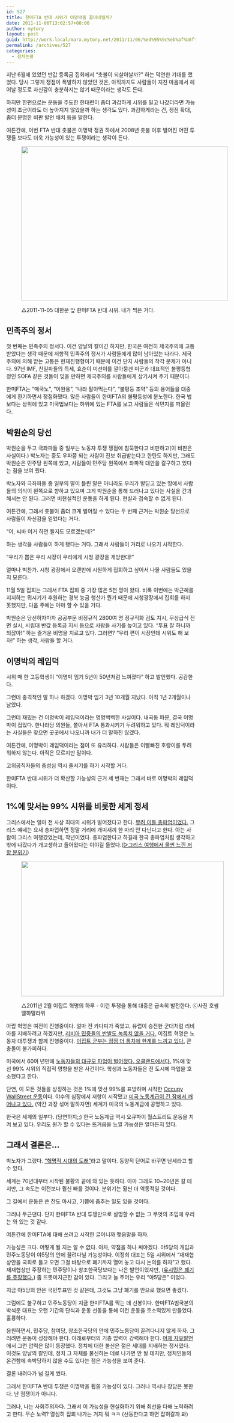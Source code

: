 ```yaml
---
id: 527
title: 한미FTA 반대 시위가 이명박을 끌어내릴까?
date: 2011-11-06T13:02:57+00:00
author: mytory
layout: post
guid: http://work.local/marx.mytory.net/2011/11/06/%ed%95%9c%eb%af%b8fta-%eb%b0%98%eb%8c%80-%ec%8b%9c%ec%9c%84%ea%b0%80-%ec%9d%b4%eb%aa%85%eb%b0%95%ec%9d%84-%eb%81%8c%ec%96%b4%eb%82%b4%eb%a6%b4%ea%b9%8c/
permalink: /archives/527
categories:
  - 정치논평
---
```

지난 6월에 있었던 반값 등록금 집회에서 &#8220;촛불이 되살아날까?&#8221; 하는 막연한 기대를 했었다. 당시 그렇게 쟁점이 폭발하지 않았던 것은, 아직까지도 사람들이 지친 마음에서 헤어날 정도로 자신감이 충분하지는 않기 때문이라는 생각도 든다.&nbsp;

하지만 한편으로는 운동을 주도한 한대련이 좀더 과감하게 시위를 밀고 나갔더라면 가능성이 조금이라도 더 높아지지 않았을까 하는 생각도 있다. 과감하게라는 건, 쟁점 확대, 좀더 분명한 비판 발언 배치 등을 말한다.

여튼간에, 이번 FTA 반대 촛불은 이명박 정권 하에서 2008년 촛불 이후 벌어진 어떤 투쟁들 보다도 더욱 가능성이 있는 투쟁이라는 생각이 든다.<figure style="width: 550px" class="wp-caption aligncenter">

<img src="http://work.local/marx.mytory.net/wp-content/uploads/1/cfile1.uf.167269484EB68001213CF8.jpg" width="550" height="411" alt="" filename="cfile1.uf.167269484EB68001213CF8.jpg" filemime="" /><figcaption class="wp-caption-text">△2011-11-05 대한문 앞 한미FTA 반대 시위. 내가 찍은 거다.</figcaption></figure> 

## 민족주의 정서

첫 번째는 민족주의 정서다. 이건 양날의 칼이긴 하지만, 한국은 여전히 제국주의에 고통받았다는 생각 때문에 저항적 민족주의 정서가 사람들에게 많이 남아있는 나라다. 제국주의에 의해 받는 고통은 현재진행형이기 때문에 이건 단지 사람들의 착각 문제가 아니다. 97년 IMF, 친일파들의 득세, 효순이 미선이를 깔아뭉겐 미군과 대표적인 불평등협정인 SOFA 같은 것들이 잊을 만하면 제국주의를 사람들에게 상기시켜 주기 때문이다.

한미FTA는 &#8220;매국노&#8221;, &#8220;이완용&#8221;, &#8220;나라 팔아먹는다&#8221;, &#8220;불평등 조약&#8221; 등의 용어들을 대중에게 환기하면서 쟁점화됐다. 많은 사람들이 한미FTA의 불평등성에 분노한다. 한국 법보다는 상위에 있고 미국법보다는 하위에 있는 FTA를 보고 사람들은 식민지를 떠올린다.

## 박원순의 당선

박원순을 두고 극좌파들 중 일부는 노동자 투쟁 쟁점에 침묵한다고 비판하고(이 비판은 사실이다.) 박노자는 중도 우파쯤 되는 사람이 진보 취급받는다고 한탄도 하지만, 그래도 박원순은 민주당 왼쪽에 있고, 사람들이 민주당 왼쪽에서 좌파적 대안을 갈구하고 있다는 점을 보여 줬다.

박노자와 극좌파들 중 일부의 말이 틀린 말은 아니라도 우리가 발딛고 있는 땅에서 사람들의 의식이 왼쪽으로 향하고 있으며 그게 박원순을 통해 드러나고 있다는 사실을 간과해서는 안 된다. 그러면 비현실적인 운동을 하게 된다. 현실과 접속할 수 없게 된다.

여튼간에, 그래서 촛불이 좀더 크게 벌어질 수 있다는 두 번째 근거는 박원순 당선으로 사람들이 자신감을 얻었다는 거다.&nbsp;

&#8220;어, 씨바 이거 하면 될지도 모르겠는데?&#8221;

하는 생각을 사람들이 하게 됐다는 거다. 그래서 사람들이 거리로 나오기 시작한다.

&#8220;우리가 뽑은 우리 시장이 우리에게 시청 광장을 개방한대!&#8221;

얼마나 벅찬가. 시청 광장에서 오랜만에 시원하게 집회하고 싶어서 나올 사람들도 있을지 모른다.

11월 5일 집회는 그래서 FTA 집회 중 가장 많은 5천 명이 왔다. 비록 이번에는 박근혜를 지지하는 뭐시기가 후원하는 경북 능금 행산가 뭔가 때문에 시청광장에서 집회를 하지 못했지만, 다음 주에는 아마 할 수 있을 거다.&nbsp;

박원순은 당선하자마자&nbsp;<span class="Apple-style-span" style="font-family: 굴림; ">공공부문</span><span class="Apple-style-span" style="font-family: 굴림; ">&nbsp;</span>비정규직 2800여 명 정규직화 검토 지시, 무상급식 전면 실시, 시립대 반값 등록금 지시 등으로 사람들 사기를 높이고 있다. &#8220;투표 잘 하니까 되잖아!&#8221; 하는 즐거운 비명을 지르고 있다. 그러면? &#8220;우리 편이 시장인데 시위도 해 보자!&#8221; 하는 생각, 사람들 할 거다.

## 이명박의 레임덕

시위 때 한 고등학생이 &#8220;이명박 임기 5년이 50년처럼 느껴졌다&#8221; 하고 발언했다. 공감한다.

그런데 충격적인 말 하나 하겠다. 이명박 임기 3년 10개월 지났다. 아직 1년 2개월이나 남았다.

그런데 재밌는 건 이명박이 레임덕이라는 명명백백한 사실이다. 내곡동 파문, 결국 이명박이 접었다. 한나라당 의원들, 쫄아서 FTA 통과시키기 두려워하고 있다. 뭐 레임덕이라는 사실들은 찾으면 곳곳에서 나오니까 내가 더 말하진 않겠다.

여튼간에, 이명박이 레임덕이라는 점이 또 유리하다. 사람들은 이빨빠진 호랑이를 두려워하지 않는다. 아직은 모르지만 말이다.&nbsp;

고위공직자들의 충성심 역시 줄서기를 하기 시작할 거다.&nbsp;

한미FTA 반대 시위가 더 확산할 가능성의 근거 세 번재는 그래서 바로 이명박의 레임덕이다. 

## 1%에 맞서는 99% 시위를 비롯한 세계 정세

그리스에서는 얼마 전 사상 최대의 시위가 벌어졌다고 한다. <a href="http://www.wspaper.org/article/10382" target="_blank" title="[http://www.wspaper.org/article/10382]로 이동합니다.">무려 이틀 총파업이었다.</a> 그리스 얘네는 요새 총파업하면 정말 거리에 개미새끼 한 마리 안 다닌다고 한다. 아는 사람이 그리스 여행갔었는데, 작년이었다. 총파업한다고 하길래 한국 총파업처럼 생각하고 밖에 나갔다가 개고생하고 들어왔다는 이야길 들었다.(<a href="http://www.wspaper.org/article/8122" target="_blank" title="[http://www.wspaper.org/article/8122]로 이동합니다.">▷그리스 여행에서 물씬 느낀 저항 분위기</a>)<figure style="width: 540px" class="wp-caption aligncenter">

<img src="http://work.local/marx.mytory.net/wp-content/uploads/1/cfile22.uf.1867A4454EB685642FDF56.jpg" width="540" height="360" alt="" filename="cfile22.uf.1867A4454EB685642FDF56.jpg" filemime="" /><figcaption class="wp-caption-text">△2011년 2월 이집트 혁명의 하루 - 이런 투쟁을 통해 대중은 급속히 발전한다. ⓒ사진 호쌈 엘하말라위</figcaption></figure> 

아랍 혁명은 여전히 진행중이다. 얼마 전 카다피가 죽었고<a href="http://www.wspaper.org/article/10366" target="_blank" title="[http://www.wspaper.org/article/10366]로 이동합니다."></a>, 유럽이 승전한 군대처럼 리비아를 지배하려고 하겠지만, <a href="http://www.wspaper.org/article/10366" target="_blank" title="[http://www.wspaper.org/article/10366]로 이동합니다.">리비아 민중들의 반발도 녹록치 않을 거다.</a> 이집트 혁명은 노동자 대투쟁과 함께 진행중이다. <a href="http://www.wspaper.org/article/10368" target="_blank" title="[http://www.wspaper.org/article/10368]로 이동합니다.">이집트 군부는 점점 더 통치에 한계를 느끼고 있다.</a> 큰 충돌이 불가피하다.&nbsp; 

미국에서 60여 년만에 <a href="http://www.wspaper.org/article/10392" target="_blank" title="[http://www.wspaper.org/article/10392]로 이동합니다.">노동자들의 대규모 파업이 벌어졌다. 오클랜드에서다.</a> 1%에 맞선 99% 시위의 직접적 영향을 받은 사건이다. 학생과 노동자들은 전 도시에 파업을 호소했다고 한다.

단연, 이 모든 것들을 상징하는 것은 1%에 맞선 99%를 표방하며 시작한 <a href="http://www.wspaper.org/article/10388" target="_blank" title="[http://www.wspaper.org/article/10388]로 이동합니다.">Occupy WallStreet 운동</a>이다. 야수의 심장에서 저항이 시작됐고 <a href="http://www.wspaper.org/article/10315" target="_blank" title="[http://www.wspaper.org/article/10315]로 이동합니다.">미국 노동계급이 긴 잠에서 깨어나고 있다.</a> (약간 과장 섞어 말하자면) 세계가 미국의 노동계급에 공명하고 있다.

한국은 세계의 일부다. (당연하지;;) 한국 노동계급 역시 오큐파이 월스트리트 운동을 지켜 보고 있다. 우리도 뭔가 할 수 있다는 뜨거움을 느낄 가능성은 얼마든지 있다.

## 그래서 결론은…

박노자가 그랬다. <a href="http://blog.hani.co.kr/gategateparagate/38084" target="_blank" title="[http://blog.hani.co.kr/gategateparagate/38084]로 이동합니다.">&#8220;혁명적 시대의 도래&#8221;</a>라고 말이다. 동양적 단어로 바꾸면 난세라고 할 수 있다.

세계는 70년대부터 시작된 불황의 끝에 와 있는 듯하다. 아마 그래도 10~20년은 갈 테지만, 그 속도는 이전보다 훨신 빠를 것이다. 분위기는 훨씬 더 역동적일 것이다.

그 길에서 운동은 쓴 잔도 마시고, 기쁨에 춤추는 일도 있을 것이다.

그러나 두근댄다. 단지 한미FTA 반대 투쟁만으로 설명할 수 없는 그 무엇의 초입에 우리는 와 있는 것 같다.

여튼간에 한미FTA에 대해 쓰려고 시작한 글이니까 맺음말을 하자.

가능성은 크다. 어떻게 될 지는 알 수 없다. 아차, 약점을 하나 써야겠다. 야5당의 개입과 민주노동당이 야5당의 안에 끌려다닐 가능성이다. 이정희 대표는 5일 시위에서 &#8220;재재협상안을 국회로 들고 오면 그걸 바탕으로 폐기까지 열어 놓고 다시 논의를 하자&#8221;고 했다. 재재협상만 주장하는 민주당이나 창조한국당보다는 나은 발언이었지만, (<a href="http://spar2003.tistory.com/210#yoosimin" target="_blank" title="[http://spar2003.tistory.com/210#yoosimin]로 이동합니다.">유시민은 폐기를 주장했다.</a>) 좀 뜨뜻미지근한 감이 있다. 그리고 늘 주어는 우리 &#8220;야5당은&#8221; 이었다.</p> 

지금 야5당의 안은 국민투표인 것 같은데, 그것도 그냥 폐기를 안으로 했으면 좋겠다.

<div>
  그럼에도 불구하고 민주노동당이 지금 한미FTA를 막는 데 선봉이다. 한미FTA범국본의 박석운 대표는 오랜 기간의 단식과 운동 선동을 통해 이런 운동을 호소력있게 만들었다. 훌륭하다.
</div></p> 

응원하면서, 민주당, 참여당, 창조한국당의 안에 민주노동당이 끌려다니지 않게 하자. 그러려면 운동이 성장해야 한다. 아래로부터의 기층 압력이 강력해야 한다. <a href="http://spar2003.tistory.com/210" target="_blank" title="[http://spar2003.tistory.com/210]로 이동합니다.">어제 자유발언</a>에서 그런 압력은 많이 등장했다. 정치에 대한 불신은 젊은 세대를 지배하는 정서였다. 이것도 양날의 칼인데, 정치 그 자체를 불신하는 데로 나가면 안 될 테지만, 정치인들의 온건함에 속박당하지 않을 수도 있다는 점은 가능성을 보여 준다.

결론 내려다가 넘 길게 썼다.

그래서 한미FTA 반대 투쟁은 이명박을 휩쓸 가능성이 있다. 그러나 역시나 장담은 못한다. 난 점쟁이가 아니다.

그러나, 나는 사회주의자다. 그래서 이 가능성을 현실화하기 위해 최선을 다해 노력하려고 한다. 무슨 노력? 열심히 집회 나가는 거지 뭐 ㅋㅋ (선동한다고 하면 잡혀갈까 봐)